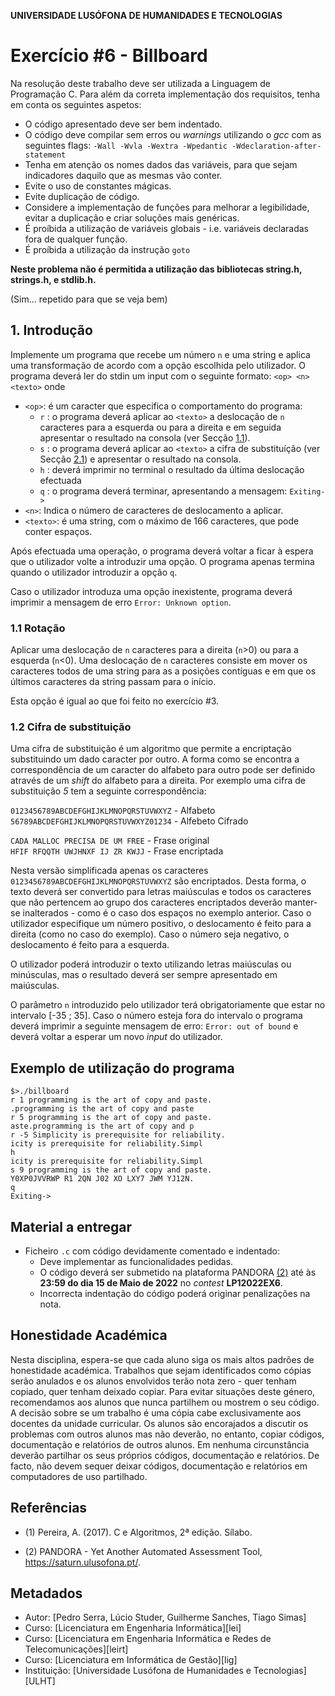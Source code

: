 
**UNIVERSIDADE LUSÓFONA DE HUMANIDADES E TECNOLOGIAS**


# Exercício #6 - Billboard

Na resolução deste trabalho deve ser utilizada a Linguagem de Programação C. Para além da correta implementação dos requisitos, tenha em conta os seguintes aspetos:
- O código apresentado deve ser bem indentado. 
- O código deve compilar sem erros ou *warnings* utilizando o *gcc* com as seguintes flags:
 `-Wall -Wvla -Wextra -Wpedantic -Wdeclaration-after-statement`
- Tenha em atenção os nomes dados das variáveis, para que sejam indicadores daquilo que as mesmas vão conter.
- Evite o uso de constantes mágicas. 
- Evite duplicação de código. 
- Considere a implementação de funções para melhorar a legibilidade, evitar a duplicação e criar soluções mais genéricas.
- É proíbida a utilização de variáveis globais - i.e. variáveis declaradas fora de qualquer função.
- É proíbida a utilização da instrução `goto`

**Neste problema não é permitida a utilização das bibliotecas string.h, strings.h, e stdlib.h.**


(Sim... repetido para que se veja bem)

## 1. Introdução

Implemente um programa que recebe um número `n` e uma string e aplica uma transformação de acordo com a opção escolhida pelo utilizador. O programa deverá ler do stdin um input com o seguinte formato:
`<op> <n> <texto>`
onde

* `<op>`: é um caracter que especifica o comportamento do programa:
   - `r` : o programa deverá aplicar ao `<texto>` a deslocação de `n` caracteres para a esquerda ou para a direita e em seguida apresentar o resultado na consola (ver Secção [1.1](#rot)).
   - `s` : o programa deverá aplicar ao `<texto>` a cifra de substituíção (ver Secção [2.1](#subst)) e apresentar o resultado na consola. 
   - `h` : deverá imprimir no terminal o resultado da última deslocação efectuada
   - `q` : o programa deverá terminar, apresentando a mensagem: `Exiting->`
* `<n>`: Indica o número de caracteres de deslocamento a aplicar.
* `<texto>`: é uma string, com o máximo de 166 caracteres, que pode conter espaços.

Após efectuada uma operação, o programa deverá voltar a ficar à espera que o utilizador volte a introduzir uma opção. O programa apenas termina quando o utilizador introduzir a opção `q`.

Caso o utilizador introduza uma opção inexistente, programa deverá imprimir a mensagem de erro `Error: Unknown option`. 

### 1.1 Rotação<a name="rot"></a>

Aplicar uma deslocação de `n` caracteres para a direita (`n`>0) ou para a esquerda (`n`<0). Uma deslocação de `n` caracteres consiste em mover os caracteres todos de uma string para as a posições contíguas e em que os últimos caracteres da string passam para o início.

Esta opção é igual ao que foi feito no exercício #3.

### 1.2 Cifra de substituição<a name="subst"></a>

Uma cifra de substituição é um algoritmo que permite a encriptação substituindo um dado caracter por outro. A forma como se encontra a correspondência de um caracter do alfabeto para outro pode ser definido através de um *shift* do alfabeto para a direita. Por exemplo uma cifra de substituição *5* tem a seguinte correspondência:

`0123456789ABCDEFGHIJKLMNOPQRSTUVWXYZ` - Alfabeto  
`56789ABCDEFGHIJKLMNOPQRSTUVWXYZ01234` - Alfebeto Cifrado

`CADA MALLOC PRECISA DE UM FREE` - Frase original  
`HFIF RFQQTH UWJHNXF IJ ZR KWJJ` - Frase encriptada

Nesta versão simplificada apenas os caracteres `0123456789ABCDEFGHIJKLMNOPQRSTUVWXYZ` são encriptados. Desta forma, o texto deverá ser convertido para letras maiúsculas e todos os caracteres que não pertencem ao grupo dos caracteres encriptados deverão manter-se inalterados - como é o caso dos espaços no exemplo anterior.
Caso o utilizador especifique um número positivo, o deslocamento é feito para a direita (como no caso do exemplo). Caso o número seja negativo, o deslocamento é feito para a esquerda.

O utilizador poderá introduzir o texto utilizando letras maiúsculas ou minúsculas, mas o resultado deverá ser sempre apresentado em maiúsculas.

O parâmetro `n` introduzido pelo utilizador terá obrigatoriamente que estar no intervalo [-35 ; 35]. Caso o número esteja fora do intervalo o programa deverá imprimir a seguinte mensagem de erro: `Error: out of bound` e deverá voltar a esperar um novo *input* do utilizador. 


## Exemplo de utilização do programa
```shell_session
$>./billboard
r 1 programming is the art of copy and paste.
.programming is the art of copy and paste
r 5 programming is the art of copy and paste.
aste.programming is the art of copy and p
r -5 Simplicity is prerequisite for reliability.
icity is prerequisite for reliability.Simpl
h
icity is prerequisite for reliability.Simpl
s 9 programming is the art of copy and paste.
Y0XP0JVVRWP R1 2QN J02 XO LXY7 JWM YJ12N.
q
Exiting->
```

## Material a entregar

* Ficheiro `.c` com código devidamente comentado e indentado:
    - Deve implementar as funcionalidades pedidas.
    - O código deverá ser submetido na plataforma PANDORA [(2)](#ref2) até às **23:59 do dia 15 de Maio de 2022** no *contest* **LP12022EX6**.
    - Incorrecta indentação do código poderá originar penalizações na nota.
 
## Honestidade Académica

Nesta disciplina, espera-se que cada aluno siga os mais altos padrões de honestidade académica. Trabalhos que sejam identificados como cópias serão anulados e os alunos envolvidos terão nota zero - quer tenham copiado, quer tenham deixado copiar.
Para evitar situações deste género, recomendamos aos alunos que nunca partilhem ou mostrem o seu código.
A decisão sobre se um trabalho é uma cópia cabe exclusivamente aos docentes da unidade curricular.
Os alunos são encorajados a discutir os problemas com outros alunos mas não deverão, no entanto, copiar códigos, documentação e relatórios de outros alunos. Em nenhuma circunstância deverão partilhar os seus próprios códigos, documentação e relatórios. De facto, não devem sequer deixar códigos, documentação e relatórios em computadores de uso partilhado.

## Referências

<a name="ref1"></a>

* (1) Pereira, A. (2017). C e Algoritmos, 2ª edição. Sílabo.

<a name="ref2"></a>

* (2)  PANDORA - Yet Another Automated Assessment Tool, https://saturn.ulusofona.pt/.

## Metadados

* Autor: [Pedro Serra, Lúcio Studer, Guilherme Sanches, Tiago Simas]
* Curso:  [Licenciatura em Engenharia Informática][lei]
* Curso:  [Licenciatura em Engenharia Informática e Redes de Telecomunicações][leirt]
* Curso:  [Licenciatura em Informática de Gestão][lig]
* Instituição: [Universidade Lusófona de Humanidades e Tecnologias][ULHT]
